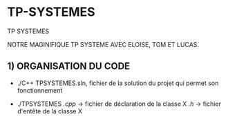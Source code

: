# TP-SYSTEMES
TP SYSTEMES

NOTRE MAGINIFIQUE TP SYSTEME AVEC ELOISE, TOM ET LUCAS.

## 1) ORGANISATION DU CODE

* ./C++
  TPSYSTEMES.sln, fichier de la solution du projet qui  permet son fonctionnement

* ./TPSYSTEMES
    *.cpp* -> fichier de déclaration de la classe X
    *.h* -> fichier d'entête de la classe X
